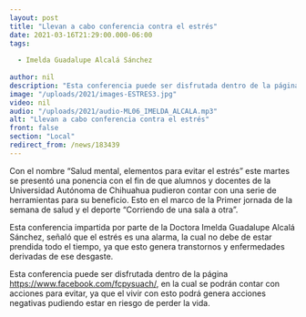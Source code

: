 ```yaml
---
layout: post
title: "Llevan a cabo conferencia contra el estrés"
date: 2021-03-16T21:29:00.000-06:00
tags:
  
  - Imelda Guadalupe Alcalá Sánchez
  
author: nil
description: "Esta conferencia puede ser disfrutada dentro de la página https://www.facebook.com/fcpysuach/."
image: "/uploads/2021/images-ESTRES3.jpg"
video: nil
audio: "/uploads/2021/audio-ML06_IMELDA_ALCALA.mp3"
alt: "Llevan a cabo conferencia contra el estrés"
front: false
section: "Local"
redirect_from: /news/183439
---
```


Con el nombre “Salud mental, elementos para evitar el estrés” este martes se presentó una ponencia con el fin de que alumnos y docentes de la Universidad Autónoma de Chihuahua pudieron contar con una serie de herramientas para su beneficio. Esto en el marco de la Primer jornada de la semana de salud y el deporte “Corriendo de una sala a otra”.

Esta conferencia impartida por parte de la Doctora Imelda Guadalupe Alcalá Sánchez, señaló que el estrés es una alarma, la cual no debe de estar prendida todo el tiempo, ya que esto genera transtornos y enfermedades derivadas de ese desgaste.

Esta conferencia puede ser disfrutada dentro de la página https://www.facebook.com/fcpysuach/, en la cual se podrán contar con acciones para evitar, ya que el vivir con esto podrá genera acciones negativas pudiendo estar en riesgo de perder la vida.